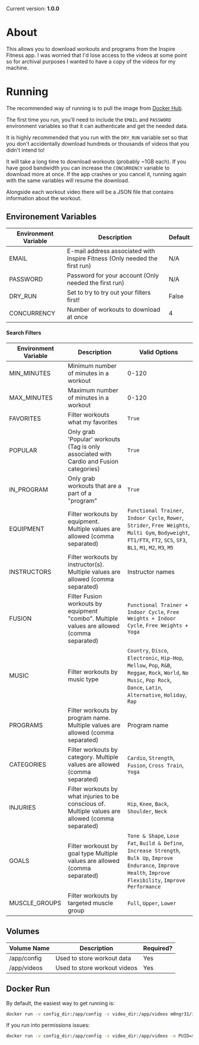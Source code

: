 Current version: **1.0.0**

# About
This allows you to download workouts and programs from the Inspire Fitness app. I was worried that I'd lose access to the videos at some point so for archival purposes I wanted to have a copy of the videos for my machine.

# Running
The recommended way of running is to pull the image from [Docker Hub](https://hub.docker.com/r/m0ngr31/inpsire-fitness-archival).

The first time you run, you'll need to include the `EMAIL` and `PASSWORD` environment variables so that it can authenticate and get the needed data.

It is highly recommended that you run with the `DRY_RUN` variable set so that you don't accidentally download hundreds or thousands of videos that you didn't intend to!

It will take a long time to download workouts (probably ~1GB each). If you have good bandwidth you can increase the `CONCURRENCY` variable to download more at once. If the app crashes or you cancel it, running again with the same variables will resume the download.

Alongside each workout video there will be a JSON file that contains information about the workout.

## Environement Variables
| Environment Variable | Description | Default |
|---|---|---|
| EMAIL | E-mail address associated with Inspire Fitness (Only needed the first run) | N/A |
| PASSWORD | Password for your account (Only needed the first run) | N/A |
| DRY_RUN | Set to try to try out your filters first! | False |
| CONCURRENCY | Number of workouts to download at once | 4 |

#### Search Filters
| Environment Variable | Description | Valid Options |
|---|---|---|
| MIN_MINUTES | Minimum number of minutes in a workout | 0-120 |
| MAX_MINUTES | Maximum number of minutes in a workout | 0-120 |
| FAVORITES | Filter workouts what my favorites | `True` |
| POPULAR | Only grab 'Popular' workouts (Tag is only associated with Cardio and Fusion categories) | `True` |
| IN_PROGRAM | Only grab workouts that are a part of a "program" | `True` |
| EQUIPMENT | Filter workouts by equipment. Multiple values are allowed (comma separated) | `Functional Trainer`, `Indoor Cycle`, `Rower`, `Strider`, `Free Weights`, `Multi Gym`, `Bodyweight`, `FT1/FTX`, `FT2`, `SCS`, `SF3`, `BL1`, `M1`, `M2`, `M3`, `M5` |
| INSTRUCTORS | Filter workouts by instructor(s). Multiple values are allowed (comma separated) | Instructor names |
| FUSION | Filter Fusion workouts by equipment "combo". Multiple values are allowed (comma separated) | `Functional Trainer + Indoor Cycle`, `Free Weights + Indoor Cycle`, `Free Weights + Yoga` |
| MUSIC | Filter workouts by music type | `Country`, `Disco`, `Electronic`, `Hip-Hop`, `Mellow`, `Pop`, `R&B`, `Reggae`, `Rock`, `World`, `No Music`, `Pop Rock`, `Dance`, `Latin`, `Alternative`, `Holiday`, `Rap` |
| PROGRAMS | Filter workouts by program name. Multiple values are allowed (comma separated) | Program name |
| CATEGORIES | Filter workouts by category. Multiple values are allowed (comma separated) | `Cardio`, `Strength`, `Fusion`, `Cross Train`, `Yoga` |
| INJURIES | Filter workouts by what injuries to be conscious of. Multiple values are allowed (comma separated) | `Hip`, `Knee`, `Back`, `Shoulder`, `Neck` |
| GOALS | Filter workoust by goal type Multiple values are allowed (comma separated) | `Tone & Shape`, `Lose Fat`, `Build & Define`, `Increase Strength`, `Bulk Up`, `Improve Endurance`, `Improve Health`, `Improve Flexibility`, `Improve Performance` |
| MUSCLE_GROUPS | Filter workouts by targeted muscle group | `Full`, `Upper`, `Lower` |

## Volumes
| Volume Name | Description | Required? |
|---|---|---|
| /app/config | Used to store workout data | Yes |
| /app/videos | Used to store workout videos | Yes |


## Docker Run
By default, the easiest way to get running is:

```bash
docker run -v config_dir:/app/config -v video_dir:/app/videos m0ngr31/inpsire-fitness-archival
```

If you run into permissions issues:

```bash
docker run -v config_dir:/app/config -v video_dir:/app/videos -e PUID=$(id -u $USER) -e PGID=$(id -g $USER) m0ngr31/inpsire-fitness-archival
```
